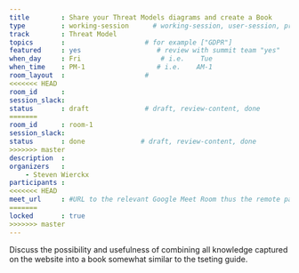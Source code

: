 ```yaml
---
title        : Share your Threat Models diagrams and create a Book
type         : working-session      # working-session, user-session, product-session
track        : Threat Model
topics       :                    # for example ["GDPR"]
featured     : yes                   # review with summit team "yes"
when_day     : Fri                    # i.e.    Tue
when_time    : PM-1                  # i.e.    AM-1
room_layout  :                    #
<<<<<<< HEAD
room_id      :
session_slack:
status       : draft              # draft, review-content, done
=======
room_id      : room-1
session_slack:
status       : done              # draft, review-content, done
>>>>>>> master
description  :
organizers   :
    - Steven Wierckx
participants :
<<<<<<< HEAD
meet_url     : #URL to the relevant Google Meet Room thus the remote participants can join a session
=======
locked       : true
>>>>>>> master
---
```


Discuss the possibility and usefulness of combining all knowledge captured on the website into a book somewhat similar to the tseting guide.

<!--(add intro)

## WHY

(...)

## What

(...)

## Outcomes

(...)

## References

(...)


## Previous-->
